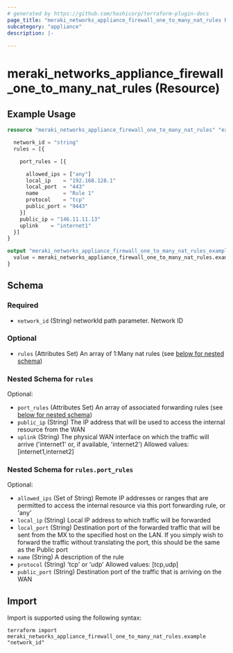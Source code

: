 ```yaml
---
# generated by https://github.com/hashicorp/terraform-plugin-docs
page_title: "meraki_networks_appliance_firewall_one_to_many_nat_rules Resource - terraform-provider-meraki"
subcategory: "appliance"
description: |-
  
---
```


# meraki_networks_appliance_firewall_one_to_many_nat_rules (Resource)



## Example Usage

```terraform
resource "meraki_networks_appliance_firewall_one_to_many_nat_rules" "example" {

  network_id = "string"
  rules = [{

    port_rules = [{

      allowed_ips = ["any"]
      local_ip    = "192.168.128.1"
      local_port  = "443"
      name        = "Rule 1"
      protocol    = "tcp"
      public_port = "9443"
    }]
    public_ip = "146.11.11.13"
    uplink    = "internet1"
  }]
}

output "meraki_networks_appliance_firewall_one_to_many_nat_rules_example" {
  value = meraki_networks_appliance_firewall_one_to_many_nat_rules.example
}
```

<!-- schema generated by tfplugindocs -->
## Schema

### Required

- `network_id` (String) networkId path parameter. Network ID

### Optional

- `rules` (Attributes Set) An array of 1:Many nat rules (see [below for nested schema](#nestedatt--rules))

<a id="nestedatt--rules"></a>
### Nested Schema for `rules`

Optional:

- `port_rules` (Attributes Set) An array of associated forwarding rules (see [below for nested schema](#nestedatt--rules--port_rules))
- `public_ip` (String) The IP address that will be used to access the internal resource from the WAN
- `uplink` (String) The physical WAN interface on which the traffic will arrive ('internet1' or, if available, 'internet2')
                                        Allowed values: [internet1,internet2]

<a id="nestedatt--rules--port_rules"></a>
### Nested Schema for `rules.port_rules`

Optional:

- `allowed_ips` (Set of String) Remote IP addresses or ranges that are permitted to access the internal resource via this port forwarding rule, or 'any'
- `local_ip` (String) Local IP address to which traffic will be forwarded
- `local_port` (String) Destination port of the forwarded traffic that will be sent from the MX to the specified host on the LAN. If you simply wish to forward the traffic without translating the port, this should be the same as the Public port
- `name` (String) A description of the rule
- `protocol` (String) 'tcp' or 'udp'
                                              Allowed values: [tcp,udp]
- `public_port` (String) Destination port of the traffic that is arriving on the WAN

## Import

Import is supported using the following syntax:

```shell
terraform import meraki_networks_appliance_firewall_one_to_many_nat_rules.example "network_id"
```
